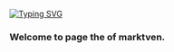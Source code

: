 [![Typing SVG](https://readme-typing-svg.herokuapp.com?color=#2CFF05&lines=Beginer+ML+Developer)](https://git.io/typing-svg)
### Welcome to page the of **marktven**.

